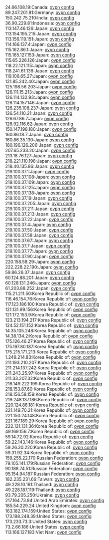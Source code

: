 24.66.108.19:Canada: [ovpn config](vpn/24_66_108_19.ovpn)  
89.247.201.81:Germany: [ovpn config](vpn/89_247_201_81.ovpn)  
150.242.75.210:India: [ovpn config](vpn/150_242_75_210.ovpn)  
36.90.229.81:Indonesia: [ovpn config](vpn/36_90_229_81.ovpn)  
113.147.46.126:Japan: [ovpn config](vpn/113_147_46_126.ovpn)  
113.154.195.215:Japan: [ovpn config](vpn/113_154_195_215.ovpn)  
113.156.119.151:Japan: [ovpn config](vpn/113_156_119_151.ovpn)  
114.166.137.4:Japan: [ovpn config](vpn/114_166_137_4.ovpn)  
115.162.86.1:Japan: [ovpn config](vpn/115_162_86_1.ovpn)  
115.165.127.153:Japan: [ovpn config](vpn/115_165_127_153.ovpn)  
115.65.226.126:Japan: [ovpn config](vpn/115_65_226_126.ovpn)  
118.22.121.115:Japan: [ovpn config](vpn/118_22_121_115.ovpn)  
118.241.61.136:Japan: [ovpn config](vpn/118_241_61_136.ovpn)  
119.106.65.27:Japan: [ovpn config](vpn/119_106_65_27.ovpn)  
121.85.242.40:Japan: [ovpn config](vpn/121_85_242_40.ovpn)  
125.198.56.203:Japan: [ovpn config](vpn/125_198_56_203.ovpn)  
126.111.15.213:Japan: [ovpn config](vpn/126_111_15_213.ovpn)  
126.114.132.93:Japan: [ovpn config](vpn/126_114_132_93.ovpn)  
126.114.157.146:Japan: [ovpn config](vpn/126_114_157_146.ovpn)  
126.235.108.237:Japan: [ovpn config](vpn/126_235_108_237.ovpn)  
126.54.110.21:Japan: [ovpn config](vpn/126_54_110_21.ovpn)  
126.67.86.7:Japan: [ovpn config](vpn/126_67_86_7.ovpn)  
126.92.116.62:Japan: [ovpn config](vpn/126_92_116_62.ovpn)  
150.147.198.180:Japan: [ovpn config](vpn/150_147_198_180.ovpn)  
160.86.18.7:Japan: [ovpn config](vpn/160_86_18_7.ovpn)  
160.86.35.130:Japan: [ovpn config](vpn/160_86_35_130.ovpn)  
180.196.126.206:Japan: [ovpn config](vpn/180_196_126_206.ovpn)  
207.65.233.20:Japan: [ovpn config](vpn/207_65_233_20.ovpn)  
213.18.76.127:Japan: [ovpn config](vpn/213_18_76_127.ovpn)  
218.221.110.198:Japan: [ovpn config](vpn/218_221_110_198.ovpn)  
218.40.135.86:Japan: [ovpn config](vpn/218_40_135_86.ovpn)  
219.100.37.1:Japan: [ovpn config](vpn/219_100_37_1.ovpn)  
219.100.37.108:Japan: [ovpn config](vpn/219_100_37_108.ovpn)  
219.100.37.109:Japan: [ovpn config](vpn/219_100_37_109.ovpn)  
219.100.37.125:Japan: [ovpn config](vpn/219_100_37_125.ovpn)  
219.100.37.138:Japan: [ovpn config](vpn/219_100_37_138.ovpn)  
219.100.37.19:Japan: [ovpn config](vpn/219_100_37_19.ovpn)  
219.100.37.205:Japan: [ovpn config](vpn/219_100_37_205.ovpn)  
219.100.37.211:Japan: [ovpn config](vpn/219_100_37_211.ovpn)  
219.100.37.213:Japan: [ovpn config](vpn/219_100_37_213.ovpn)  
219.100.37.22:Japan: [ovpn config](vpn/219_100_37_22.ovpn)  
219.100.37.4:Japan: [ovpn config](vpn/219_100_37_4.ovpn)  
219.100.37.50:Japan: [ovpn config](vpn/219_100_37_50.ovpn)  
219.100.37.58:Japan: [ovpn config](vpn/219_100_37_58.ovpn)  
219.100.37.67:Japan: [ovpn config](vpn/219_100_37_67.ovpn)  
219.100.37.7:Japan: [ovpn config](vpn/219_100_37_7.ovpn)  
219.100.37.77:Japan: [ovpn config](vpn/219_100_37_77.ovpn)  
219.100.37.90:Japan: [ovpn config](vpn/219_100_37_90.ovpn)  
220.158.58.29:Japan: [ovpn config](vpn/220_158_58_29.ovpn)  
222.228.22.190:Japan: [ovpn config](vpn/222_228_22_190.ovpn)  
59.86.26.37:Japan: [ovpn config](vpn/59_86_26_37.ovpn)  
60.124.88.201:Japan: [ovpn config](vpn/60_124_88_201.ovpn)  
60.128.131.246:Japan: [ovpn config](vpn/60_128_131_246.ovpn)  
61.203.88.252:Japan: [ovpn config](vpn/61_203_88_252.ovpn)  
115.21.211.50:Korea Republic of: [ovpn config](vpn/115_21_211_50.ovpn)  
116.46.154.76:Korea Republic of: [ovpn config](vpn/116_46_154_76.ovpn)  
117.123.186.100:Korea Republic of: [ovpn config](vpn/117_123_186_100.ovpn)  
121.131.99.156:Korea Republic of: [ovpn config](vpn/121_131_99_156.ovpn)  
121.172.153.9:Korea Republic of: [ovpn config](vpn/121_172_153_9.ovpn)  
123.213.194.217:Korea Republic of: [ovpn config](vpn/123_213_194_217.ovpn)  
124.52.151.152:Korea Republic of: [ovpn config](vpn/124_52_151_152.ovpn)  
14.35.105.248:Korea Republic of: [ovpn config](vpn/14_35_105_248.ovpn)  
14.38.134.2:Korea Republic of: [ovpn config](vpn/14_38_134_2.ovpn)  
175.126.46.27:Korea Republic of: [ovpn config](vpn/175_126_46_27.ovpn)  
175.197.80.187:Korea Republic of: [ovpn config](vpn/175_197_80_187.ovpn)  
175.215.171.213:Korea Republic of: [ovpn config](vpn/175_215_171_213.ovpn)  
1.249.214.83:Korea Republic of: [ovpn config](vpn/1_249_214_83.ovpn)  
211.193.210.207:Korea Republic of: [ovpn config](vpn/211_193_210_207.ovpn)  
211.214.137.242:Korea Republic of: [ovpn config](vpn/211_214_137_242.ovpn)  
211.243.25.97:Korea Republic of: [ovpn config](vpn/211_243_25_97.ovpn)  
211.33.207.32:Korea Republic of: [ovpn config](vpn/211_33_207_32.ovpn)  
218.149.222.199:Korea Republic of: [ovpn config](vpn/218_149_222_199.ovpn)  
218.153.87.60:Korea Republic of: [ovpn config](vpn/218_153_87_60.ovpn)  
218.156.58.159:Korea Republic of: [ovpn config](vpn/218_156_58_159.ovpn)  
219.248.137.186:Korea Republic of: [ovpn config](vpn/219_248_137_186.ovpn)  
220.124.88.181:Korea Republic of: [ovpn config](vpn/220_124_88_181.ovpn)  
221.149.70.21:Korea Republic of: [ovpn config](vpn/221_149_70_21.ovpn)  
221.150.24.148:Korea Republic of: [ovpn config](vpn/221_150_24_148.ovpn)  
221.167.189.29:Korea Republic of: [ovpn config](vpn/221_167_189_29.ovpn)  
222.121.131.36:Korea Republic of: [ovpn config](vpn/222_121_131_36.ovpn)  
49.169.156.7:Korea Republic of: [ovpn config](vpn/49_169_156_7.ovpn)  
59.14.72.92:Korea Republic of: [ovpn config](vpn/59_14_72_92.ovpn)  
59.22.143.146:Korea Republic of: [ovpn config](vpn/59_22_143_146.ovpn)  
59.26.30.220:Korea Republic of: [ovpn config](vpn/59_26_30_220.ovpn)  
59.31.92.34:Korea Republic of: [ovpn config](vpn/59_31_92_34.ovpn)  
159.255.22.170:Russian Federation: [ovpn config](vpn/159_255_22_170.ovpn)  
79.105.141.179:Russian Federation: [ovpn config](vpn/79_105_141_179.ovpn)  
90.188.74.51:Russian Federation: [ovpn config](vpn/90_188_74_51.ovpn)  
95.154.94.187:Russian Federation: [ovpn config](vpn/95_154_94_187.ovpn)  
182.235.231.66:Taiwan: [ovpn config](vpn/182_235_231_66.ovpn)  
49.228.10.161:Thailand: [ovpn config](vpn/49_228_10_161.ovpn)  
49.228.187.119:Thailand: [ovpn config](vpn/49_228_187_119.ovpn)  
93.79.205.250:Ukraine: [ovpn config](vpn/93_79_205_250.ovpn)  
217.164.73.84:United Arab Emirates: [ovpn config](vpn/217_164_73_84.ovpn)  
185.54.229.24:United Kingdom: [ovpn config](vpn/185_54_229_24.ovpn)  
163.182.174.159:United States: [ovpn config](vpn/163_182_174_159.ovpn)  
173.198.248.39:United States: [ovpn config](vpn/173_198_248_39.ovpn)  
173.233.73.3:United States: [ovpn config](vpn/173_233_73_3.ovpn)  
73.2.66.186:United States: [ovpn config](vpn/73_2_66_186.ovpn)  
113.166.127.183:Viet Nam: [ovpn config](vpn/113_166_127_183.ovpn)  
